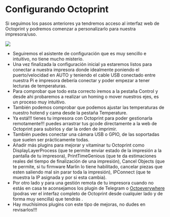 # Configurando Octoprint

Si seguimos los pasos anteriores ya tendremos acceso al interfaz web de Octoprint y podremos comenzar a personalizarlo para nuestra impresora/uso.

![](https://telegra.ph/file/ad0d13fdeb73414b91280.png)

* Seguiremos el asistente de configuración que es muy sencillo e intuitivo, no tiene mucho misterio.
* Una vez finalizada la configuración inicial ya estaremos listos para conectar a nuestra impresora donde idealmente poniendo el puerto/velocidad en AUTO y teniendo el cable USB conectado entre nuestra Pi e impresora debería conectar y poder empezar a tener lecturas de temperaturas.
* Para comprobar que todo esta correcto iremos a la pestaña Control y desde ahi probaremos a realizar un homing o mover nuestros ejes, es un proceso muy intuitivo.
* También podemos comprobar que podemos ajustar las temperaturas de nuestro hotend y cama desde la pestaña Temperature.
* Ya está!!! tienes tu impresora con Octoprint para poder gestionarla remotamente!!! puedes arrastrar tus gcode directamente a la web de Octoprint para subirlos y dar la orden de imprimir.
* También puedes conectar una cámara USB o GPIO, de las soportadas que suelen ser prácticamente todas.
* Añadir más plugins para mejorar y vitaminar tu Octoprint como DisplayLayerProcess \(que te permite enviar estado de la impresión a la pantalla de tu impresora\), PrintTimeGenious \(que te da estimaciones reales del tiempo de finalización de una impresión\), Cancel Objects \(que te permite, si tu firmware Marlin lo tiene habilitado, cancelar piezas que esten saliendo mal sin parar toda la impresión\), IPConnect \(que te muestra la IP asignada y por si esta cambia\).
* Por otro lado y para una gestión remota de tu impresora cuando no estás en casa te aconsejamos los plugin de Telegram o [Octoeverywhere](https://octoeverywhere.com/) \(podras ver el interfaz completo de Octoprint desde cualquier lado y de forma muy sencilla\) que tendrás .
* Hay muchísimos plugins con este tipo de mejoras, no dudes en revisarlos!!!

